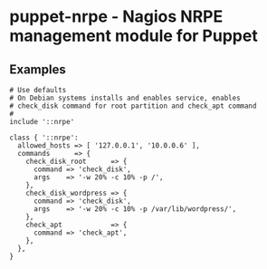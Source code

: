 # puppet-nrpe - Nagios NRPE management module for Puppet

## Examples

```puppet
# Use defaults
# On Debian systems installs and enables service, enables
# check_disk command for root partition and check_apt command
#
include '::nrpe'
```


```puppet
class { '::nrpe':
  allowed_hosts => [ '127.0.0.1', '10.0.0.6' ],
  commands      => {
    check_disk_root      => {
      command => 'check_disk',
      args    => '-w 20% -c 10% -p /',
    },
    check_disk_wordpress => {
      command => 'check_disk',
      args    => '-w 20% -c 10% -p /var/lib/wordpress/',
    },
    check_apt            => {
      command => 'check_apt',
    },
  },
}
```